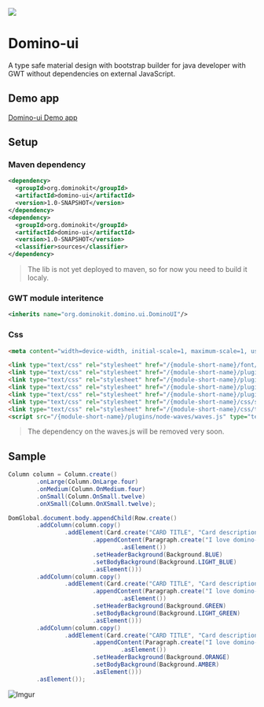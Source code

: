 <a title="Gitter" href="https://gitter.im/domino-gwt/domino-ui"><img src="https://badges.gitter.im/Join%20Chat.svg"></a>

# Domino-ui

A type safe material design with bootstrap builder for java developer with GWT without dependencies on external JavaScript.

## Demo app

[Domino-ui Demo app](https://vegegoku.github.io/domino-ui/index.html?theme=indigo#home)

## Setup

### Maven dependency

```xml
<dependency>
  <groupId>org.dominokit</groupId>
  <artifactId>domino-ui</artifactId>
  <version>1.0-SNAPSHOT</version>
</dependency>
<dependency>
  <groupId>org.dominokit</groupId>
  <artifactId>domino-ui</artifactId>
  <version>1.0-SNAPSHOT</version>
  <classifier>sources</classifier>
</dependency>
```

> The lib is not yet deployed to maven, so for now you need to build it localy.

### GWT module interitence
```xml
<inherits name="org.dominokit.domino.ui.DominoUI"/>
```

### Css

```html
<meta content="width=device-width, initial-scale=1, maximum-scale=1, user-scalable=no" name="viewport">

<link type="text/css" rel="stylesheet" href="/{module-short-name}/font/material-icons.css">
<link type="text/css" rel="stylesheet" href="/{module-short-name}/plugins/bootstrap/css/bootstrap.css">
<link type="text/css" rel="stylesheet" href="/{module-short-name}/plugins/node-waves/waves.css">
<link type="text/css" rel="stylesheet" href="/{module-short-name}/plugins/animate-css/animate.css">
<link type="text/css" rel="stylesheet" href="/{module-short-name}/plugins/waitme/waitMe.css">
<link type="text/css" rel="stylesheet" href="/{module-short-name}/css/style.css">
<link type="text/css" rel="stylesheet" href="/{module-short-name}/css/themes/all-themes.css">
<script src="/{module-short-name}/plugins/node-waves/waves.js" type="text/javascript"></script>
```
> The dependency on the waves.js will be removed very soon.

## Sample

```java
Column column = Column.create()
        .onLarge(Column.OnLarge.four)
        .onMedium(Column.OnMedium.four)
        .onSmall(Column.OnSmall.twelve)
        .onXSmall(Column.OnXSmall.twelve);

DomGlobal.document.body.appendChild(Row.create()
        .addColumn(column.copy()
                .addElement(Card.create("CARD TITLE", "Card description")
                        .appendContent(Paragraph.create("I love domino-ui, domino-ui does not use jquery or js and is typesafe, I love domino-ui, domino-ui does not use jquery or js and is typesafe, I love domino-ui, domino-ui does not use jquery or js and is typesafe")
                                .asElement())
                        .setHeaderBackground(Background.BLUE)
                        .setBodyBackground(Background.LIGHT_BLUE)
                        .asElement()))
        .addColumn(column.copy()
                .addElement(Card.create("CARD TITLE", "Card description")
                        .appendContent(Paragraph.create("I love domino-ui, domino-ui does not use jquery or js and is typesafe, I love domino-ui, domino-ui does not use jquery or js and is typesafe, I love domino-ui, domino-ui does not use jquery or js and is typesafe")
                                .asElement())
                        .setHeaderBackground(Background.GREEN)
                        .setBodyBackground(Background.LIGHT_GREEN)
                        .asElement()))
        .addColumn(column.copy()
                .addElement(Card.create("CARD TITLE", "Card description")
                        .appendContent(Paragraph.create("I love domino-ui, domino-ui does not use jquery or js and is typesafe, I love domino-ui, domino-ui does not use jquery or js and is typesafe, I love domino-ui, domino-ui does not use jquery or js and is typesafe")
                                .asElement())
                        .setHeaderBackground(Background.ORANGE)
                        .setBodyBackground(Background.AMBER)
                        .asElement()))
        .asElement());
```
![Imgur](https://i.imgur.com/xaUJXi9.png)
